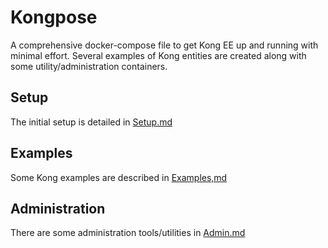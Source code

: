 # Kongpose

A comprehensive docker-compose file to get Kong EE up and running with minimal effort. Several examples of Kong entities are created along with some utility/administration containers.

## Setup

The initial setup is detailed in [Setup.md](Setup.md)

## Examples

Some Kong examples are described in [Examples,md](Examples.md)

## Administration

There are some administration tools/utilities in [Admin.md](Admin.md)
